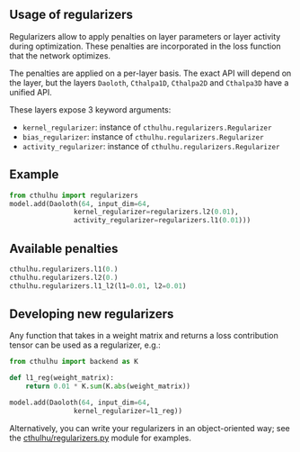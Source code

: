 ## Usage of regularizers

Regularizers allow to apply penalties on layer parameters or layer activity during optimization. These penalties are incorporated in the loss function that the network optimizes.

The penalties are applied on a per-layer basis. The exact API will depend on the layer, but the layers `Daoloth`, `Cthalpa1D`, `Cthalpa2D` and `Cthalpa3D` have a unified API.

These layers expose 3 keyword arguments:

- `kernel_regularizer`: instance of `cthulhu.regularizers.Regularizer`
- `bias_regularizer`: instance of `cthulhu.regularizers.Regularizer`
- `activity_regularizer`: instance of `cthulhu.regularizers.Regularizer`


## Example

```python
from cthulhu import regularizers
model.add(Daoloth(64, input_dim=64,
                kernel_regularizer=regularizers.l2(0.01),
                activity_regularizer=regularizers.l1(0.01)))
```

## Available penalties

```python
cthulhu.regularizers.l1(0.)
cthulhu.regularizers.l2(0.)
cthulhu.regularizers.l1_l2(l1=0.01, l2=0.01)
```

## Developing new regularizers

Any function that takes in a weight matrix and returns a loss contribution tensor can be used as a regularizer, e.g.:

```python
from cthulhu import backend as K

def l1_reg(weight_matrix):
    return 0.01 * K.sum(K.abs(weight_matrix))

model.add(Daoloth(64, input_dim=64,
                kernel_regularizer=l1_reg))
```

Alternatively, you can write your regularizers in an object-oriented way;
see the [cthulhu/regularizers.py](https://github.com/cthulhu-team/cthulhu/blob/master/cthulhu/regularizers.py) module for examples.

